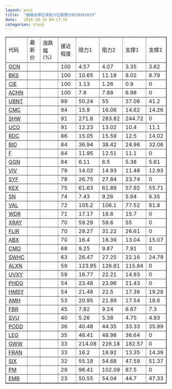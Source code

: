 ```yaml
---
layout: post
title:  "触碰支撑位或阻力位股票分析20161019"
date:   2016-10-19 04:17:33
categories: stock
---
```

<script type="text/javascript">
var stockList = []
stockList.push('gb_ocn');
stockList.push('gb_bks');
stockList.push('gb_cie');
stockList.push('gb_achn');
stockList.push('gb_ubnt');
stockList.push('gb_cmc');
stockList.push('gb_shw');
stockList.push('gb_uco');
stockList.push('gb_rdc');
stockList.push('gb_bid');
stockList.push('gb_f');
stockList.push('gb_ggn');
stockList.push('gb_viv');
stockList.push('gb_syf');
stockList.push('gb_kex');
stockList.push('gb_sn');
stockList.push('gb_val');
stockList.push('gb_wdr');
stockList.push('gb_xray');
stockList.push('gb_flir');
stockList.push('gb_abx');
stockList.push('gb_cmo');
stockList.push('gb_swhc');
stockList.push('gb_alxn');
stockList.push('gb_uvxy');
stockList.push('gb_phdg');
stockList.push('gb_hmsy');
stockList.push('gb_amh');
stockList.push('gb_fbr');
stockList.push('gb_svu');
stockList.push('gb_podd');
stockList.push('gb_leg');
stockList.push('gb_gww');
stockList.push('gb_fran');
stockList.push('gb_six');
stockList.push('gb_pm');
stockList.push('gb_emr');
</script>
<table border="1">
 <tr>
 <td>代码</td>
 <td>最新价</td>
 <td>涨跌幅(%)</td>
 <td>接近程度</td>
 <td>阻力1</td>
 <td>阻力2</td>
 <td>支撑1</td>
 <td>支撑2</td>
</tr>
  <tr id="ocn" class="green">
  <td><a href="http://stock.finance.sina.com.cn/usstock/quotes/OCN.html" target="_blank">OCN</a></td><td></td><td></td><td>100</td><td>4.57</td><td>4.07</td><td>3.35</td><td>3.62</td></tr>
  <tr id="bks" class="red">
  <td><a href="http://stock.finance.sina.com.cn/usstock/quotes/BKS.html" target="_blank">BKS</a></td><td></td><td></td><td>100</td><td>10.65</td><td>11.18</td><td>8.02</td><td>8.79</td></tr>
  <tr id="cie" class="green">
  <td><a href="http://stock.finance.sina.com.cn/usstock/quotes/CIE.html" target="_blank">CIE</a></td><td></td><td></td><td>100</td><td>1.13</td><td>1.26</td><td>0.9</td><td>0</td></tr>
  <tr id="achn" class="green">
  <td><a href="http://stock.finance.sina.com.cn/usstock/quotes/ACHN.html" target="_blank">ACHN</a></td><td></td><td></td><td>100</td><td>7.8</td><td>7.88</td><td>6.98</td><td>0</td></tr>
  <tr id="ubnt" class="red">
  <td><a href="http://stock.finance.sina.com.cn/usstock/quotes/UBNT.html" target="_blank">UBNT</a></td><td></td><td></td><td>99</td><td>50.24</td><td>55</td><td>37.06</td><td>41.2</td></tr>
  <tr id="cmc" class="red">
  <td><a href="http://stock.finance.sina.com.cn/usstock/quotes/CMC.html" target="_blank">CMC</a></td><td></td><td></td><td>94</td><td>15.9</td><td>16.06</td><td>14.62</td><td>14.26</td></tr>
  <tr id="shw" class="red">
  <td><a href="http://stock.finance.sina.com.cn/usstock/quotes/SHW.html" target="_blank">SHW</a></td><td></td><td></td><td>91</td><td>271.8</td><td>283.82</td><td>244.72</td><td>0</td></tr>
  <tr id="uco" class="green">
  <td><a href="http://stock.finance.sina.com.cn/usstock/quotes/UCO.html" target="_blank">UCO</a></td><td></td><td></td><td>91</td><td>12.23</td><td>13.02</td><td>10.4</td><td>11.1</td></tr>
  <tr id="rdc" class="green">
  <td><a href="http://stock.finance.sina.com.cn/usstock/quotes/RDC.html" target="_blank">RDC</a></td><td></td><td></td><td>86</td><td>15.05</td><td>15.59</td><td>12.5</td><td>14.02</td></tr>
  <tr id="bid" class="red">
  <td><a href="http://stock.finance.sina.com.cn/usstock/quotes/BID.html" target="_blank">BID</a></td><td></td><td></td><td>84</td><td>36.94</td><td>38.42</td><td>24.96</td><td>32.06</td></tr>
  <tr id="f" class="red">
  <td><a href="http://stock.finance.sina.com.cn/usstock/quotes/F.html" target="_blank">F</a></td><td></td><td></td><td>84</td><td>11.95</td><td>12.51</td><td>11.1</td><td>0</td></tr>
  <tr id="ggn" class="red">
  <td><a href="http://stock.finance.sina.com.cn/usstock/quotes/GGN.html" target="_blank">GGN</a></td><td></td><td></td><td>84</td><td>6.11</td><td>6.5</td><td>5.38</td><td>5.61</td></tr>
  <tr id="viv" class="red">
  <td><a href="http://stock.finance.sina.com.cn/usstock/quotes/VIV.html" target="_blank">VIV</a></td><td></td><td></td><td>79</td><td>14.02</td><td>14.93</td><td>11.48</td><td>12.93</td></tr>
  <tr id="syf" class="red">
  <td><a href="http://stock.finance.sina.com.cn/usstock/quotes/SYF.html" target="_blank">SYF</a></td><td></td><td></td><td>78</td><td>26.75</td><td>27.84</td><td>23.74</td><td>0</td></tr>
  <tr id="kex" class="green">
  <td><a href="http://stock.finance.sina.com.cn/usstock/quotes/KEX.html" target="_blank">KEX</a></td><td></td><td></td><td>75</td><td>61.63</td><td>61.89</td><td>57.92</td><td>55.71</td></tr>
  <tr id="sn" class="red">
  <td><a href="http://stock.finance.sina.com.cn/usstock/quotes/SN.html" target="_blank">SN</a></td><td></td><td></td><td>74</td><td>7.43</td><td>9.26</td><td>5.64</td><td>6.35</td></tr>
  <tr id="val" class="red">
  <td><a href="http://stock.finance.sina.com.cn/usstock/quotes/VAL.html" target="_blank">VAL</a></td><td></td><td></td><td>72</td><td>105.2</td><td>106.1</td><td>77.52</td><td>81.8</td></tr>
  <tr id="wdr" class="red">
  <td><a href="http://stock.finance.sina.com.cn/usstock/quotes/WDR.html" target="_blank">WDR</a></td><td></td><td></td><td>71</td><td>17.17</td><td>18.8</td><td>15.7</td><td>0</td></tr>
  <tr id="xray" class="red">
  <td><a href="http://stock.finance.sina.com.cn/usstock/quotes/XRAY.html" target="_blank">XRAY</a></td><td></td><td></td><td>70</td><td>59.29</td><td>59.6</td><td>55</td><td>0</td></tr>
  <tr id="flir" class="green">
  <td><a href="http://stock.finance.sina.com.cn/usstock/quotes/FLIR.html" target="_blank">FLIR</a></td><td></td><td></td><td>70</td><td>29.27</td><td>31.22</td><td>26.61</td><td>0</td></tr>
  <tr id="abx" class="red">
  <td><a href="http://stock.finance.sina.com.cn/usstock/quotes/ABX.html" target="_blank">ABX</a></td><td></td><td></td><td>70</td><td>16.4</td><td>18.39</td><td>13.04</td><td>15.07</td></tr>
  <tr id="cmo" class="red">
  <td><a href="http://stock.finance.sina.com.cn/usstock/quotes/CMO.html" target="_blank">CMO</a></td><td></td><td></td><td>68</td><td>9.25</td><td>9.87</td><td>7.91</td><td>0</td></tr>
  <tr id="swhc" class="red">
  <td><a href="http://stock.finance.sina.com.cn/usstock/quotes/SWHC.html" target="_blank">SWHC</a></td><td></td><td></td><td>63</td><td>26.47</td><td>27.25</td><td>22.16</td><td>24.79</td></tr>
  <tr id="alxn" class="red">
  <td><a href="http://stock.finance.sina.com.cn/usstock/quotes/ALXN.html" target="_blank">ALXN</a></td><td></td><td></td><td>59</td><td>123.95</td><td>126.81</td><td>115.84</td><td>0</td></tr>
  <tr id="uvxy" class="red">
  <td><a href="http://stock.finance.sina.com.cn/usstock/quotes/UVXY.html" target="_blank">UVXY</a></td><td></td><td></td><td>59</td><td>16.77</td><td>22.21</td><td>14.93</td><td>0</td></tr>
  <tr id="phdg" class="green">
  <td><a href="http://stock.finance.sina.com.cn/usstock/quotes/PHDG.html" target="_blank">PHDG</a></td><td></td><td></td><td>54</td><td>23.48</td><td>23.96</td><td>21.43</td><td>0</td></tr>
  <tr id="hmsy" class="red">
  <td><a href="http://stock.finance.sina.com.cn/usstock/quotes/HMSY.html" target="_blank">HMSY</a></td><td></td><td></td><td>54</td><td>21.48</td><td>22.5</td><td>17.36</td><td>19.28</td></tr>
  <tr id="amh" class="red">
  <td><a href="http://stock.finance.sina.com.cn/usstock/quotes/AMH.html" target="_blank">AMH</a></td><td></td><td></td><td>53</td><td>20.95</td><td>21.89</td><td>17.54</td><td>18.6</td></tr>
  <tr id="fbr" class="green">
  <td><a href="http://stock.finance.sina.com.cn/usstock/quotes/FBR.html" target="_blank">FBR</a></td><td></td><td></td><td>45</td><td>7.82</td><td>9.24</td><td>6.67</td><td>7.3</td></tr>
  <tr id="svu" class="green">
  <td><a href="http://stock.finance.sina.com.cn/usstock/quotes/SVU.html" target="_blank">SVU</a></td><td></td><td></td><td>40</td><td>5.26</td><td>5.38</td><td>4.75</td><td>4.93</td></tr>
  <tr id="podd" class="red">
  <td><a href="http://stock.finance.sina.com.cn/usstock/quotes/PODD.html" target="_blank">PODD</a></td><td></td><td></td><td>36</td><td>40.48</td><td>44.35</td><td>33.33</td><td>35.99</td></tr>
  <tr id="leg" class="red">
  <td><a href="http://stock.finance.sina.com.cn/usstock/quotes/LEG.html" target="_blank">LEG</a></td><td></td><td></td><td>35</td><td>46.41</td><td>48.98</td><td>36.64</td><td>0</td></tr>
  <tr id="gww" class="red">
  <td><a href="http://stock.finance.sina.com.cn/usstock/quotes/GWW.html" target="_blank">GWW</a></td><td></td><td></td><td>33</td><td>214.08</td><td>226.18</td><td>182.57</td><td>0</td></tr>
  <tr id="fran" class="red">
  <td><a href="http://stock.finance.sina.com.cn/usstock/quotes/FRAN.html" target="_blank">FRAN</a></td><td></td><td></td><td>33</td><td>16.2</td><td>18.92</td><td>13.35</td><td>14.39</td></tr>
  <tr id="six" class="green">
  <td><a href="http://stock.finance.sina.com.cn/usstock/quotes/SIX.html" target="_blank">SIX</a></td><td></td><td></td><td>32</td><td>55.18</td><td>54.68</td><td>47.59</td><td>51.37</td></tr>
  <tr id="pm" class="green">
  <td><a href="http://stock.finance.sina.com.cn/usstock/quotes/PM.html" target="_blank">PM</a></td><td></td><td></td><td>29</td><td>96.41</td><td>102.09</td><td>87.5</td><td>0</td></tr>
  <tr id="emr" class="red">
  <td><a href="http://stock.finance.sina.com.cn/usstock/quotes/EMR.html" target="_blank">EMR</a></td><td></td><td></td><td>23</td><td>50.55</td><td>54.04</td><td>44.7</td><td>47.33</td></tr>
</table>
